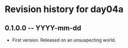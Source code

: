 # Revision history for day04a

## 0.1.0.0 -- YYYY-mm-dd

* First version. Released on an unsuspecting world.
